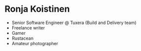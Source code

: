 # Ronja Koistinen

* Senior Software Engineer @ Tuxera (Build and Delivery team)
* Freelance writer
* Gamer
* Rustacean
* Amateur photographer
